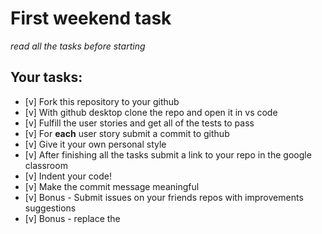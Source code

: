 # First weekend task

_read all the tasks before starting_

## Your tasks:

- [v] Fork this repository to your github
- [v] With github desktop clone the repo and open it in vs code
- [v] Fulfill the user stories and get all of the tests to pass
- [v] For <strong>each</strong> user story submit a commit to github
- [v] Give it your own personal style
- [v] After finishing all the tasks submit a link to your repo in the google classroom
- [v] Indent your code!
- [v] Make the commit message meaningful
- [v] Bonus - Submit issues on your friends repos with improvements suggestions
- [v] Bonus - replace the <script> tag with local version of the tests files instead of the url vesrion provided
- [ ] Bonus - deploy your project to github pages
- [v] Bonus - add local img to your repo and add it to your website

Use HTML and CSS to complete this project. Happy coding!

I did all the user stories and I improve the page's style.

And this is the finished product:
https://yoavhacmon.github.io/FirstWeekendTask/